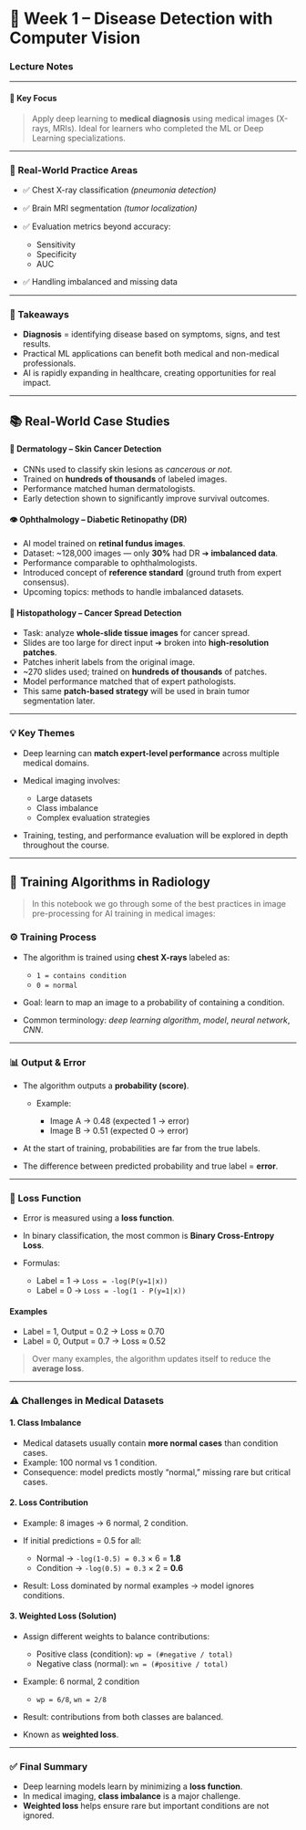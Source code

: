 # 📝 Week 1 – Disease Detection with Computer Vision 
### **Lecture Notes** 

---

#### 🔑 Key Focus

> Apply deep learning to **medical diagnosis** using medical images (X-rays, MRIs).
> Ideal for learners who completed the ML or Deep Learning specializations.

---

### 🧪 Real-World Practice Areas

* ✅ Chest X-ray classification *(pneumonia detection)*
* ✅ Brain MRI segmentation *(tumor localization)*
* ✅ Evaluation metrics beyond accuracy:

  * Sensitivity
  * Specificity
  * AUC
* ✅ Handling imbalanced and missing data

---

### 💭 Takeaways

* **Diagnosis** = identifying disease based on symptoms, signs, and test results.
* Practical ML applications can benefit both medical and non-medical professionals.
* AI is rapidly expanding in healthcare, creating opportunities for real impact.

---

## 📚 Real-World Case Studies

#### 🧴 Dermatology – Skin Cancer Detection

* CNNs used to classify skin lesions as *cancerous or not*.
* Trained on **hundreds of thousands** of labeled images.
* Performance matched human dermatologists.
* Early detection shown to significantly improve survival outcomes.

#### 👁️ Ophthalmology – Diabetic Retinopathy (DR)

* AI model trained on **retinal fundus images**.
* Dataset: \~128,000 images — only **30%** had DR ➔ **imbalanced data**.
* Performance comparable to ophthalmologists.
* Introduced concept of **reference standard** (ground truth from expert consensus).
* Upcoming topics: methods to handle imbalanced datasets.

#### 🔬 Histopathology – Cancer Spread Detection

* Task: analyze **whole-slide tissue images** for cancer spread.
* Slides are too large for direct input ➔ broken into **high-resolution patches**.
* Patches inherit labels from the original image.
* \~270 slides used; trained on **hundreds of thousands** of patches.
* Model performance matched that of expert pathologists.
* This same **patch-based strategy** will be used in brain tumor segmentation later.

---

### 💡 Key Themes

* Deep learning can **match expert-level performance** across multiple medical domains.
* Medical imaging involves:

  * Large datasets
  * Class imbalance
  * Complex evaluation strategies
* Training, testing, and performance evaluation will be explored in depth throughout the course.

---

## 🏥 Training Algorithms in Radiology

> In this notebook we go through some of the best practices in image pre-processing for AI training in medical images:


### ⚙️ Training Process

* The algorithm is trained using **chest X-rays** labeled as:

  * `1 = contains condition`
  * `0 = normal`
* Goal: learn to map an image to a probability of containing a condition.
* Common terminology: *deep learning algorithm*, *model*, *neural network*, *CNN*.

---

### 📊 Output & Error

* The algorithm outputs a **probability (score)**.

  * Example:

    * Image A → 0.48 (expected 1 → error)
    * Image B → 0.51 (expected 0 → error)
* At the start of training, probabilities are far from the true labels.
* The difference between predicted probability and true label = **error**.

---

### 🔢 Loss Function

* Error is measured using a **loss function**.
* In binary classification, the most common is **Binary Cross-Entropy Loss**.
* Formulas:

  * Label = 1 → `Loss = -log(P(y=1|x))`
  * Label = 0 → `Loss = -log(1 - P(y=1|x))`

#### Examples

* Label = 1, Output = 0.2 → Loss ≈ 0.70
* Label = 0, Output = 0.7 → Loss ≈ 0.52

> Over many examples, the algorithm updates itself to reduce the **average loss**.

---

### ⚠️ Challenges in Medical Datasets

#### 1. Class Imbalance

* Medical datasets usually contain **more normal cases** than condition cases.
* Example: 100 normal vs 1 condition.
* Consequence: model predicts mostly “normal,” missing rare but critical cases.

#### 2. Loss Contribution

* Example: 8 images → 6 normal, 2 condition.
* If initial predictions = 0.5 for all:

  * Normal → `-log(1-0.5) = 0.3` × 6 = **1.8**
  * Condition → `-log(0.5) = 0.3` × 2 = **0.6**
* Result: Loss dominated by normal examples → model ignores conditions.

#### 3. Weighted Loss (Solution)

* Assign different weights to balance contributions:

  * Positive class (condition): `wp = (#negative / total)`
  * Negative class (normal): `wn = (#positive / total)`
* Example: 6 normal, 2 condition

  * `wp = 6/8`, `wn = 2/8`
* Result: contributions from both classes are balanced.
* Known as **weighted loss**.

---

### ✅ Final Summary

* Deep learning models learn by minimizing a **loss function**.
* In medical imaging, **class imbalance** is a major challenge.
* **Weighted loss** helps ensure rare but important conditions are not ignored.
